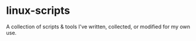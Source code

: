 linux-scripts
=============
A collection of scripts & tools I've written, collected, or modified for my own use.
